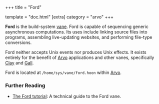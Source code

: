 +++
title = "Ford"

template = "doc.html"
[extra]
category = "arvo"
+++

**Ford** is the build-system [vane](/docs/glossary/vane). Ford is capable of sequencing generic asynchronous computations. Its uses include linking source files into programs, assembling live-updating websites, and performing file-type conversions.

Ford neither accepts Unix events nor produces Unix effects. It exists entirely for the benefit of [Arvo](/docs/glossary/arvo) applications and other vanes, specifically [Clay](/docs/glossary/clay) and [Gall](/docs/glossary/gall).

Ford is located at `/home/sys/vane/ford.hoon` within [Arvo](/docs/glossary/arvo).

### Further Reading

- [The Ford tutorial](/docs/arvo/ford/ford): A technical guide to the Ford vane.
